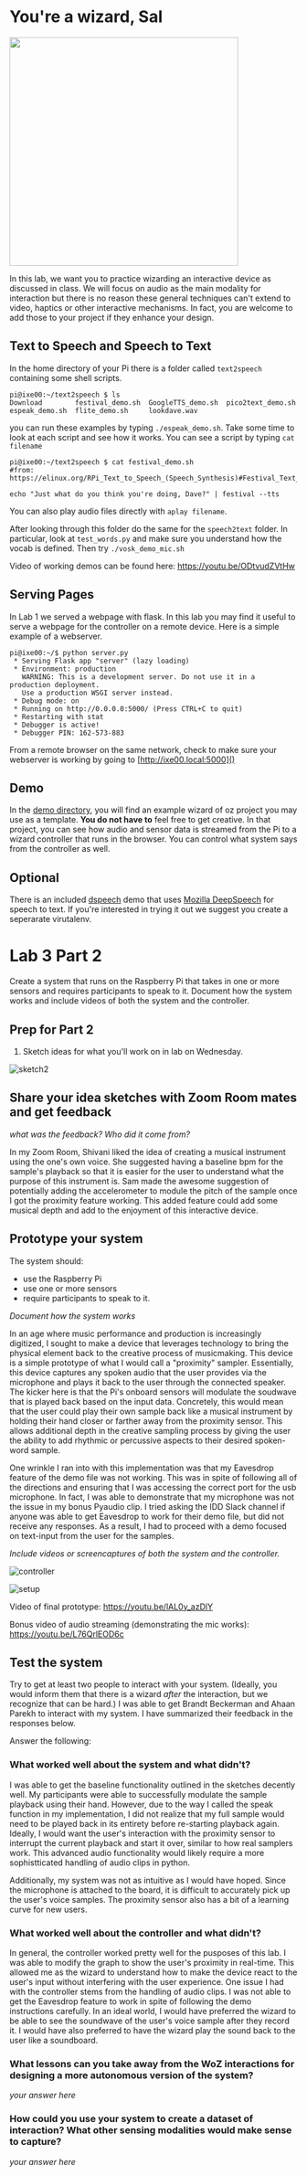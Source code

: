 # You're a wizard, Sal

<img src="https://pbs.twimg.com/media/Cen7qkHWIAAdKsB.jpg" height="400">

In this lab, we want you to practice wizarding an interactive device as discussed in class. We will focus on audio as the main modality for interaction but there is no reason these general techniques can't extend to video, haptics or other interactive mechanisms. In fact, you are welcome to add those to your project if they enhance your design.


## Text to Speech and Speech to Text

In the home directory of your Pi there is a folder called `text2speech` containing some shell scripts.

```
pi@ixe00:~/text2speech $ ls
Download        festival_demo.sh  GoogleTTS_demo.sh  pico2text_demo.sh
espeak_demo.sh  flite_demo.sh     lookdave.wav

```

you can run these examples by typing 
`./espeak_demo.sh`. Take some time to look at each script and see how it works. You can see a script by typing `cat filename`

```
pi@ixe00:~/text2speech $ cat festival_demo.sh 
#from: https://elinux.org/RPi_Text_to_Speech_(Speech_Synthesis)#Festival_Text_to_Speech

echo "Just what do you think you're doing, Dave?" | festival --tts

```

You can also play audio files directly with `aplay filename`.

After looking through this folder do the same for the `speech2text` folder. In particular, look at `test_words.py` and make sure you understand how the vocab is defined. Then try `./vosk_demo_mic.sh`

Video of working demos can be found here: https://youtu.be/ODtvudZVtHw

## Serving Pages

In Lab 1 we served a webpage with flask. In this lab you may find it useful to serve a webpage for the controller on a remote device. Here is a simple example of a webserver.

```
pi@ixe00:~/$ python server.py
 * Serving Flask app "server" (lazy loading)
 * Environment: production
   WARNING: This is a development server. Do not use it in a production deployment.
   Use a production WSGI server instead.
 * Debug mode: on
 * Running on http://0.0.0.0:5000/ (Press CTRL+C to quit)
 * Restarting with stat
 * Debugger is active!
 * Debugger PIN: 162-573-883
```
From a remote browser on the same network, check to make sure your webserver is working by going to [http://ixe00.local:5000]()


## Demo

In the [demo directory](./demo), you will find an example wizard of oz project you may use as a template. **You do not have to** feel free to get creative. In that project, you can see how audio and sensor data is streamed from the Pi to a wizard controller that runs in the browser. You can control what system says from the controller as well.

## Optional

There is an included [dspeech](.dspeech) demo that uses [Mozilla DeepSpeech](https://github.com/mozilla/DeepSpeech) for speech to text. If you're interested in trying it out we suggest you create a seperarate virutalenv. 



# Lab 3 Part 2

Create a system that runs on the Raspberry Pi that takes in one or more sensors and requires participants to speak to it. Document how the system works and include videos of both the system and the controller.

## Prep for Part 2

1. Sketch ideas for what you'll work on in lab on Wednesday.

![sketch2](IMG_DEE84B0CC3AE-1.jpeg "sketch")

## Share your idea sketches with Zoom Room mates and get feedback

*what was the feedback? Who did it come from?*

In my Zoom Room, Shivani liked the idea of creating a musical instrument using the one's own voice. She suggested having a baseline bpm for the sample's playback so that it is easier for the user to understand what the purpose of this instrument is. Sam made the awesome suggestion of potentially adding the accelerometer to module the pitch of the sample once I got the proximity feature working. This added feature could add some musical depth and add to the enjoyment of this interactive device.

## Prototype your system

The system should:
* use the Raspberry Pi 
* use one or more sensors
* require participants to speak to it. 

*Document how the system works*

In an age where music performance and production is increasingly digitized, I sought to make a device that leverages technology to bring the physical element back to the creative process of musicmaking. This device is a simple prototype of what I would call a "proximity" sampler. Essentially, this device captures any spoken audio that the user provides via the microphone and plays it back to the user through the connected speaker. The kicker here is that the Pi's onboard sensors will modulate the soudwave that is played back based on the input data. Concretely, this would mean that the user could play their own sample back like a musical instrument by holding their hand closer or farther away from the proximity sensor. This allows additional depth in the creative sampling process by giving the user the ability to add rhythmic or percussive aspects to their desired spoken-word sample.

One wrinkle I ran into with this implementation was that my Eavesdrop feature of the demo file was not working. This was in spite of following all of the directions and ensuring that I was accessing the correct port for the usb microphone. In fact, I was able to demonstrate that my microphone was not the issue in my bonus Pyaudio clip. I tried asking the IDD Slack channel if anyone was able to get Eavesdrop to work for their demo file, but did not receive any responses. As a result, I had to proceed with a demo focused on text-input from the user for the samples. 

*Include videos or screencaptures of both the system and the controller.*

![controller](controller.png "controller")

![setup](IMG_0208.jpg "setup")


Video of final prototype: https://youtu.be/lAL0y_azDlY

Bonus video of audio streaming (demonstrating the mic works): https://youtu.be/L76QrlEOD6c

## Test the system
Try to get at least two people to interact with your system. (Ideally, you would inform them that there is a wizard _after_ the interaction, but we recognize that can be hard.)
I was able to get Brandt Beckerman and Ahaan Parekh to interact with my system. I have summarized their feedback in the responses below.

Answer the following:

### What worked well about the system and what didn't?

I was able to get the baseline functionality outlined in the sketches decently well. My participants were able to successfully modulate the sample playback using their hand. However, due to the way I called the speak function in my implementation, I did not realize that my full sample would need to be played back in its entirety before re-starting playback again. Ideally, I would want the user's interaction with the proximity sensor to interrupt the current playback and start it over, similar to how real samplers work. This advanced audio functionality would likely require a more sophistticated handling of audio clips in python. 

Additionally, my system was not as intuitive as I would have hoped. Since the microphone is attached to the board, it is difficult to accurately pick up the user's voice samples. The proximity sensor also has a bit of a learning curve for new users. 

### What worked well about the controller and what didn't?

In general, the controller worked pretty well for the pusposes of this lab. I was able to modify the graph to show the user's proximity in real-time. This allowed me as the wizard to understand how to make the device react to the user's input without interfering with the user experience. One issue I had with the controller stems from the handling of audio clips. I was not able to get the Eavesdrop feature to work in spite of following the demo instructions carefully. In an ideal world, I would have preferred the wizard to be able to see the soundwave of the user's voice sample after they record it. I would have also preferred to have the wizard play the sound back to the user like a soundboard.

### What lessons can you take away from the WoZ interactions for designing a more autonomous version of the system?

*your answer here*


### How could you use your system to create a dataset of interaction? What other sensing modalities would make sense to capture?

*your answer here*

